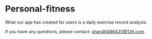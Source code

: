 # Personal-fitness


What our app has created for users is a daily exercise record analysis.

If you have any questions, please contact: shan46486420@126.com.

